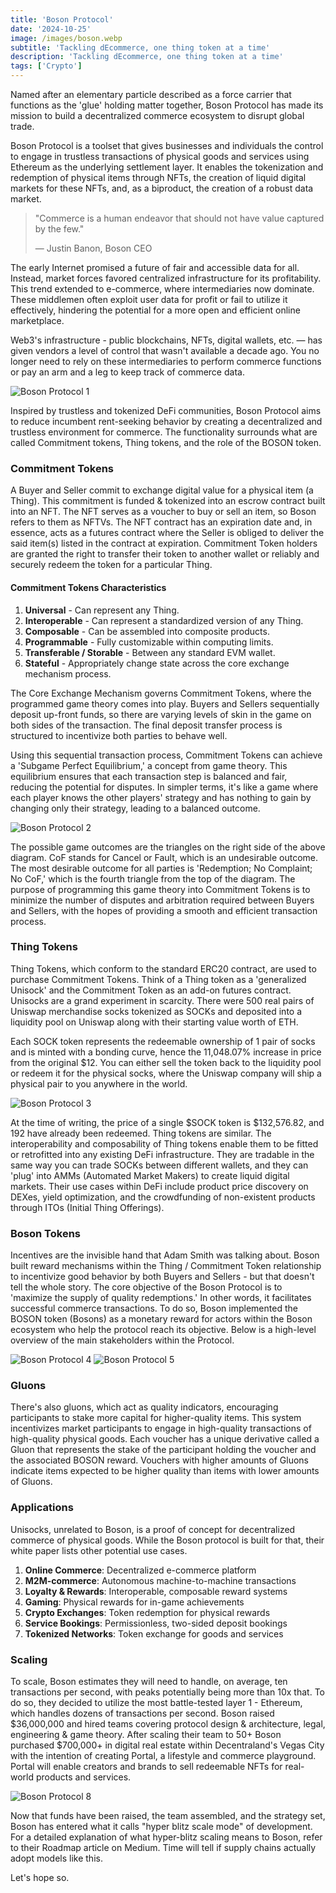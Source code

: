```yaml
---
title: 'Boson Protocol'
date: '2024-10-25'
image: /images/boson.webp
subtitle: 'Tackling dEcommerce, one thing token at a time'
description: 'Tackling dEcommerce, one thing token at a time'
tags: ['Crypto']
---
```


<style jsx>{`
  .prose a {
    text-decoration: underline;
    color: var(--color-accent);
  }
  .prose ol {
    list-style-type: decimal;
    margin-left: 2em; /* Adjust as needed for indentation */
    padding-left: 0.5em; /* Add padding if needed */
  }
  .prose ol li {
    margin-bottom: 0.5em;
    color: var(--color-text-primary);
    line-height: 1.5; /* Adjust line height for better readability */
  }
`}</style>

<div class="tldr-section">

Named after an elementary particle described as a force carrier that functions as the 'glue' holding matter together, Boson Protocol has made its mission to build a decentralized commerce ecosystem to disrupt global trade.

</div>

Boson Protocol is a toolset that gives businesses and individuals the control to engage in trustless transactions of physical goods and services using Ethereum as the underlying settlement layer. It enables the tokenization and redemption of physical items through NFTs, the creation of liquid digital markets for these NFTs, and, as a biproduct, the creation of a robust data market.

> "Commerce is a human endeavor that should not have value captured by the few."
>
> — Justin Banon, Boson CEO

The early Internet promised a future of fair and accessible data for all. Instead, market forces favored centralized infrastructure for its profitability. This trend extended to e-commerce, where intermediaries now dominate. These middlemen often exploit user data for profit or fail to utilize it effectively, hindering the potential for a more open and efficient online marketplace.

Web3's infrastructure - public blockchains, NFTs, digital wallets, etc. — has given vendors a level of control that wasn't available a decade ago. You no longer need to rely on these intermediaries to perform commerce functions or pay an arm and a leg to keep track of commerce data.

![Boson Protocol 1](/images/bp-1.webp)

Inspired by trustless and tokenized DeFi communities, Boson Protocol aims to reduce incumbent rent-seeking behavior by creating a decentralized and trustless environment for commerce. The functionality surrounds what are called Commitment tokens, Thing tokens, and the role of the BOSON token.

### Commitment Tokens

A Buyer and Seller commit to exchange digital value for a physical item (a Thing). This commitment is funded & tokenized into an escrow contract built into an NFT. The NFT serves as a voucher to buy or sell an item, so Boson refers to them as NFTVs. The NFT contract has an expiration date and, in essence, acts as a futures contract where the Seller is obliged to deliver the said item(s) listed in the contract at expiration. Commitment Token holders are granted the right to transfer their token to another wallet or reliably and securely redeem the token for a particular Thing.

#### Commitment Tokens Characteristics

1. **Universal** - Can represent any Thing.
2. **Interoperable** - Can represent a standardized version of any Thing.
3. **Composable** - Can be assembled into composite products.
4. **Programmable** - Fully customizable within computing limits.
5. **Transferable / Storable** - Between any standard EVM wallet.
6. **Stateful** - Appropriately change state across the core exchange mechanism process.

The Core Exchange Mechanism governs Commitment Tokens, where the programmed game theory comes into play. Buyers and Sellers sequentially deposit up-front funds, so there are varying levels of skin in the game on both sides of the transaction. The final deposit transfer process is structured to incentivize both parties to behave well.

Using this sequential transaction process, Commitment Tokens can achieve a 'Subgame Perfect Equilibrium,' a concept from game theory. This equilibrium ensures that each transaction step is balanced and fair, reducing the potential for disputes. In simpler terms, it's like a game where each player knows the other players' strategy and has nothing to gain by changing only their strategy, leading to a balanced outcome.

![Boson Protocol 2](/images/bp-2.webp)

The possible game outcomes are the triangles on the right side of the above diagram. CoF stands for Cancel or Fault, which is an undesirable outcome. The most desirable outcome for all parties is 'Redemption; No Complaint; No CoF,' which is the fourth triangle from the top of the diagram. The purpose of programming this game theory into Commitment Tokens is to minimize the number of disputes and arbitration required between Buyers and Sellers, with the hopes of providing a smooth and efficient transaction process.

### Thing Tokens

Thing Tokens, which conform to the standard ERC20 contract, are used to purchase Commitment Tokens. Think of a Thing token as a 'generalized Unisock' and the Commitment Token as an add-on futures contract. Unisocks are a grand experiment in scarcity. There were 500 real pairs of Uniswap merchandise socks tokenized as SOCKs and deposited into a liquidity pool on Uniswap along with their starting value worth of ETH.

Each SOCK token represents the redeemable ownership of 1 pair of socks and is minted with a bonding curve, hence the 11,048.07% increase in price from the original $12. You can either sell the token back to the liquidity pool or redeem it for the physical socks, where the Uniswap company will ship a physical pair to you anywhere in the world.

![Boson Protocol 3](/images/bp-3.webp)

At the time of writing, the price of a single $SOCK token is $132,576.82, and 192 have already been redeemed. Thing tokens are similar. The interoperability and composability of Thing tokens enable them to be fitted or retrofitted into any existing DeFi infrastructure. They are tradable in the same way you can trade SOCKs between different wallets, and they can 'plug' into AMMs (Automated Market Makers) to create liquid digital markets. Their use cases within DeFi include product price discovery on DEXes, yield optimization, and the crowdfunding of non-existent products through ITOs (Initial Thing Offerings).

### Boson Tokens

Incentives are the invisible hand that Adam Smith was talking about. Boson built reward mechanisms within the Thing / Commitment Token relationship to incentivize good behavior by both Buyers and Sellers - but that doesn't tell the whole story. The core objective of the Boson Protocol is to 'maximize the supply of quality redemptions.' In other words, it facilitates successful commerce transactions. To do so, Boson implemented the BOSON token (Bosons) as a monetary reward for actors within the Boson ecosystem who help the protocol reach its objective. Below is a high-level overview of the main stakeholders within the Protocol.

![Boson Protocol 4](/images/bp-4.webp)
![Boson Protocol 5](/images/bp-5.webp)

### Gluons

There's also gluons, which act as quality indicators, encouraging participants to stake more capital for higher-quality items. This system incentivizes market participants to engage in high-quality transactions of high-quality physical goods. Each voucher has a unique derivative called a Gluon that represents the stake of the participant holding the voucher and the associated BOSON reward. Vouchers with higher amounts of Gluons indicate items expected to be higher quality than items with lower amounts of Gluons.

### Applications

Unisocks, unrelated to Boson, is a proof of concept for decentralized commerce of physical goods. While the Boson protocol is built for that, their white paper lists other potential use cases.

1. **Online Commerce**: Decentralized e-commerce platform
2. **M2M-commerce**: Autonomous machine-to-machine transactions
3. **Loyalty & Rewards**: Interoperable, composable reward systems
4. **Gaming**: Physical rewards for in-game achievements
5. **Crypto Exchanges**: Token redemption for physical rewards
6. **Service Bookings**: Permissionless, two-sided deposit bookings
7. **Tokenized Networks**: Token exchange for goods and services

### Scaling

To scale, Boson estimates they will need to handle, on average, ten transactions per second, with peaks potentially being more than 10x that. To do so, they decided to utilize the most battle-tested layer 1 - Ethereum, which handles dozens of transactions per second. Boson raised $36,000,000 and hired teams covering protocol design & architecture, legal, engineering & game theory. After scaling their team to 50+ Boson purchased $700,000+ in digital real estate within Decentraland's Vegas City with the intention of creating Portal, a lifestyle and commerce playground. Portal will enable creators and brands to sell redeemable NFTs for real-world products and services.

![Boson Protocol 8](/images/bp-8.webp)

Now that funds have been raised, the team assembled, and the strategy set, Boson has entered what it calls "hyper blitz scale mode" of development. For a detailed explanation of what hyper-blitz scaling means to Boson, refer to their Roadmap article on Medium. Time will tell if supply chains actually adopt models like this.

Let's hope so.
